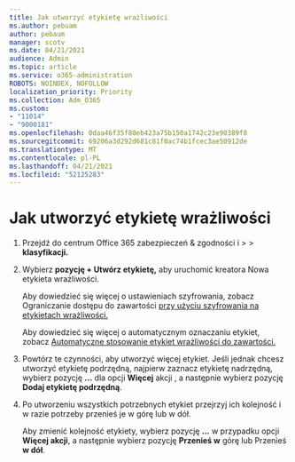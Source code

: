 ```yaml
---
title: Jak utworzyć etykietę wrażliwości
ms.author: pebuam
author: pebaum
manager: scotv
ms.date: 04/21/2021
audience: Admin
ms.topic: article
ms.service: o365-administration
ROBOTS: NOINDEX, NOFOLLOW
localization_priority: Priority
ms.collection: Adm_O365
ms.custom:
- "11014"
- "9000181"
ms.openlocfilehash: 0daa46f35f80eb423a75b150a1742c23e90389f8
ms.sourcegitcommit: 69206a3d292d681c81f0ac74b1fcec3ae50912de
ms.translationtype: MT
ms.contentlocale: pl-PL
ms.lasthandoff: 04/21/2021
ms.locfileid: "52125283"
---
```

# <a name="how-to-create-a-sensitivity-label"></a>Jak utworzyć etykietę wrażliwości

1. Przejdź do centrum Office 365 zabezpieczeń & zgodności i >   >  **klasyfikacji.**

1. Wybierz **pozycję + Utwórz etykietę,** aby uruchomić kreatora Nowa etykieta wrażliwości.

    Aby dowiedzieć się więcej o ustawieniach szyfrowania, zobacz Ograniczanie dostępu do zawartości [przy użyciu szyfrowania na etykietach wrażliwości.](https://go.microsoft.com/fwlink/?linkid=2106331)

    Aby dowiedzieć się więcej o automatycznym oznaczaniu etykiet, zobacz [Automatyczne stosowanie etykiet wrażliwości do zawartości.](https://go.microsoft.com/fwlink/?linkid=2105837)

1. Powtórz te czynności, aby utworzyć więcej etykiet. Jeśli jednak chcesz utworzyć etykietę podrzędną, najpierw zaznacz etykietę nadrzędną, wybierz pozycję **...** dla opcji **Więcej** akcji , a następnie wybierz pozycję **Dodaj etykietę podrzędną**.

1. Po utworzeniu wszystkich potrzebnych etykiet przejrzyj ich kolejność i w razie potrzeby przenieś je w górę lub w dół. 
    
    Aby zmienić kolejność etykiety, wybierz pozycję **...** w przypadku opcji **Więcej akcji**, a następnie wybierz pozycję **Przenieś w** górę lub Przenieś **w dół**.
